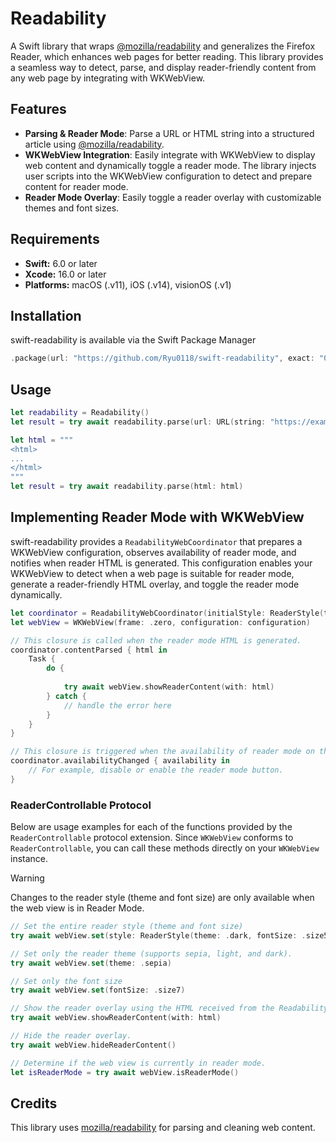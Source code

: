 # Readability
A Swift library that wraps [@mozilla/readability](https://github.com/@mozilla/readability) and generalizes the Firefox Reader, which enhances web pages for better reading.
This library provides a seamless way to detect, parse, and display reader-friendly content from any web page by integrating with WKWebView.

## Features
- **Parsing & Reader Mode**: Parse a URL or HTML string into a structured article using [@mozilla/readability](https://github.com/@mozilla/readability).
- **WKWebView Integration**: Easily integrate with WKWebView to display web content and dynamically toggle a reader mode. The library injects user scripts into the WKWebView configuration to detect and prepare content for reader mode.
- **Reader Mode Overlay**: Easily toggle a reader overlay with customizable themes and font sizes.

## Requirements

- **Swift:** 6.0 or later
- **Xcode:** 16.0 or later
- **Platforms:** macOS (.v11), iOS (.v14), visionOS (.v1)

## Installation
swift-readability is available via the Swift Package Manager
```Swift
.package(url: "https://github.com/Ryu0118/swift-readability", exact: "0.1.0")
```

## Usage
```swift
let readability = Readability()
let result = try await readability.parse(url: URL(string: "https://example.com/article")!)
```

```swift
let html = """
<html>
...
</html>
"""
let result = try await readability.parse(html: html)
```

## Implementing Reader Mode with WKWebView
swift-readability provides a `ReadabilityWebCoordinator` that prepares a WKWebView configuration, observes availability of reader mode, and notifies when reader HTML is generated. 
This configuration enables your WKWebView to detect when a web page is suitable for reader mode, generate a reader-friendly HTML overlay, and toggle the reader mode dynamically.

```swift
let coordinator = ReadabilityWebCoordinator(initialStyle: ReaderStyle(theme: .dark, fontSize: .size5))
let webView = WKWebView(frame: .zero, configuration: configuration)

// This closure is called when the reader mode HTML is generated.
coordinator.contentParsed { html in
    Task {
        do {
            
            try await webView.showReaderContent(with: html)
        } catch {
            // handle the error here
        }
    }
}

// This closure is triggered when the availability of reader mode on the current webpage changes.
coordinator.availabilityChanged { availability in
    // For example, disable or enable the reader mode button.
}
```

### ReaderControllable Protocol

Below are usage examples for each of the functions provided by the `ReaderControllable` protocol extension. Since `WKWebView` conforms to `ReaderControllable`, you can call these methods directly on your `WKWebView` instance.

> [!WARNING]
>  Changes to the reader style (theme and font size) are only available when the web view is in Reader Mode.

```swift
// Set the entire reader style (theme and font size)
try await webView.set(style: ReaderStyle(theme: .dark, fontSize: .size5))

// Set only the reader theme (supports sepia, light, and dark).
try await webView.set(theme: .sepia)

// Set only the font size
try await webView.set(fontSize: .size7)

// Show the reader overlay using the HTML received from the ReadabilityWebCoordinator.contentParsed(_:) event.
try await webView.showReaderContent(with: html)

// Hide the reader overlay.
try await webView.hideReaderContent()

// Determine if the web view is currently in reader mode.
let isReaderMode = try await webView.isReaderMode()
```

## Credits
This library uses [mozilla/readability](https://github.com/mozilla/readability) for parsing and cleaning web content.
